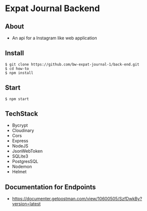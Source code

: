# Expat Journal Backend

## About

- An api for a Instagram like web application

## Install

    $ git clone https://github.com/bw-expat-journal-1/back-end.git
    $ cd how-to
    $ npm install

## Start

    $ npm start

## TechStack

- Bycrypt
- Cloudinary
- Cors
- Express
- NodeJS
- JsonWebToken
- SQLite3
- PostgresSQL
- Nodemon
- Helmet

## Documentation for Endpoints

- https://documenter.getpostman.com/view/10600505/SzfDwkBy?version=latest
